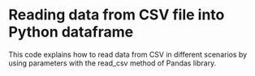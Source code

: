 # Reading data from CSV file into Python dataframe
This code explains how to read data from CSV in different scenarios by using parameters with the read_csv method of Pandas library.
